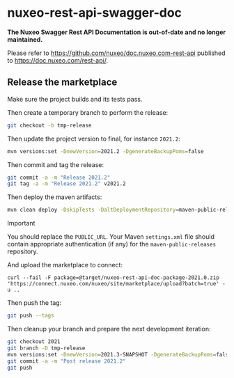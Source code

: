 # nuxeo-rest-api-swagger-doc

**The Nuxeo Swagger Rest API Documentation is out-of-date and no longer maintained.**

Please refer to https://github.com/nuxeo/doc.nuxeo.com-rest-api published to https://doc.nuxeo.com/rest-api/.

## Release the marketplace

Make sure the project builds and its tests pass.

Then create a temporary branch to perform the release:

```bash
git checkout -b tmp-release
```

Then update the project version to final, for instance `2021.2`:

```bash
mvn versions:set -DnewVersion=2021.2 -DgenerateBackupPoms=false
```

Then commit and tag the release:

```bash
git commit -a -m "Release 2021.2"
git tag -a -m "Release 2021.2" v2021.2
```

Then deploy the maven artifacts:

```bash
mvn clean deploy -DskipTests -DaltDeploymentRepository=maven-public-releases::default::PUBLIC_URL
```

> [!IMPORTANT]
> You should replace the `PUBLIC_URL`.
> Your Maven `settings.xml` file should contain appropriate authentication (if any) for the `maven-public-releases` repository.


And upload the marketplace to connect:

```
curl --fail -F package=@target/nuxeo-rest-api-doc-package-2021.0.zip 'https://connect.nuxeo.com/nuxeo/site/marketplace/upload?batch=true' -u ..
```

Then push the tag:

```bash
git push --tags
```

Then cleanup your branch and prepare the next development iteration:

```bash
git checkout 2021
git branch -D tmp-release
mvn versions:set -DnewVersion=2021.3-SNAPSHOT -DgenerateBackupPoms=false
git commit -a -m "Post release 2021.2"
git push
```
